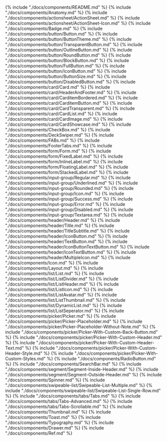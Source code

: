 {% include "./docs/components/README.md" %}
{% include "./docs/components/Anatomy.md" %}
{% include "./docs/components/actionsheet/ActionSheet.md" %}
{% include "./docs/components/actionsheet/ActionSheet-Icon.md" %}
{% include "./docs/components/Badge.md" %}
{% include "./docs/components/button/Button.md" %}
{% include "./docs/components/button/ButtonTheme.md" %}
{% include "./docs/components/button/TransparentButton.md" %}
{% include "./docs/components/button/OutlineButton.md" %}
{% include "./docs/components/button/RoundButton.md" %}
{% include "./docs/components/button/BlockButton.md" %}
{% include "./docs/components/button/FullButton.md" %}
{% include "./docs/components/button/IconButton.md" %}
{% include "./docs/components/button/ButtonSize.md" %}
{% include "./docs/components/button/DisabledButton.md" %}
{% include "./docs/components/card/Card.md" %}
{% include "./docs/components/card/HeaderAndFooter.md" %}
{% include "./docs/components/card/CarditemBordered.md" %}
{% include "./docs/components/card/CarditemButton.md" %}
{% include "./docs/components/card/CardTransparent.md" %}
{% include "./docs/components/card/CardList.md" %}
{% include "./docs/components/card/CardImage.md" %}
{% include "./docs/components/card/CardShowcase.md" %}
{% include "./docs/components/CheckBox.md" %}
{% include "./docs/components/DeckSwiper.md" %}
{% include "./docs/components/FABs.md" %}
{% include "./docs/components/FooterTabs.md" %}
{% include "./docs/components/form/Form.md" %}
{% include "./docs/components/form/FixedLabel.md" %}
{% include "./docs/components/form/InlineLabel.md" %}
{% include "./docs/components/form/FloatingLabel.md" %}
{% include "./docs/components/form/StackedLabel.md" %}
{% include "./docs/components/input-group/Regular.md" %}
{% include "./docs/components/input-group/Underlined.md" %}
{% include "./docs/components/input-group/Rounded.md" %}
{% include "./docs/components/input-group/Icon.md" %}
{% include "./docs/components/input-group/Success.md" %}
{% include "./docs/components/input-group/Error.md" %}
{% include "./docs/components/input-group/Disabled.md" %}
{% include "./docs/components/input-group/Textarea.md" %}
{% include "./docs/components/header/Header.md" %}
{% include "./docs/components/header/Title.md" %}
{% include "./docs/components/header/TitleSubtitle.md" %}
{% include "./docs/components/header/IconButton.md" %}
{% include "./docs/components/header/TextButton.md" %}
{% include "./docs/components/header/IconButtonTextButton.md" %}
{% include "./docs/components/header/IconTextButton.md" %}
{% include "./docs/components/header/MultipleIcon.md" %}
{% include "./docs/components/Icon.md" %}
{% include "./docs/components/Layout.md" %}
{% include "./docs/components/list/List.md" %}
{% include "./docs/components/list/ListDivider.md" %}
{% include "./docs/components/list/ListHeader.md" %}
{% include "./docs/components/list/ListIcon.md" %}
{% include "./docs/components/list/ListAvatar.md" %}
{% include "./docs/components/list/ListThumbnail.md" %}
{% include "./docs/components/list/DynamicList.md" %}
{% include "./docs/components/list/ListSeperator.md" %}
{% include "./docs/components/picker/Picker.md" %}
{% include "./docs/components/picker/Picker-Placeholder.md" %}
{% include "./docs/components/picker/Picker-Placeholder-Without-Note.md" %}
{% include "./docs/components/picker/Picker-With-Custom-Back-Button.md" %}
{% include "./docs/components/picker/Picker-With-Custom-Header.md" %}
{% include "./docs/components/picker/Picker-With-Custom-Header-Text.md" %}
{% include "./docs/components/picker/Picker-With-Custom-Header-Style.md" %}
{% include "./docs/components/picker/Picker-With-Custom-Styles.md" %}
{% include "./docs/components/RadioButton.md" %}
{% include "./docs/components/SearchBar.md" %}
{% include "./docs/components/segment/Segment-Inside-Header.md" %}
{% include "./docs/components/segment/Segment-Outside-Header.md" %}
{% include "./docs/components/Spinner.md" %}
{% include "./docs/components/swipeable-list/Swipeable-List-Multiple.md" %}
{% include "./docs/components/swipeable-list/Swipeable-List-Single-Row.md" %}
{% include "./docs/components/tabs/Tabs.md" %}
{% include "./docs/components/tabs/Tabs-Advanced.md" %}
{% include "./docs/components/tabs/Tabs-Scrollable.md" %}
{% include "./docs/components/Thumbnail.md" %}
{% include "./docs/components/Toast.md" %}
{% include "./docs/components/Typography.md" %}
{% include "./docs/components/Drawer.md" %}
{% include "./docs/components/Ref.md" %}
